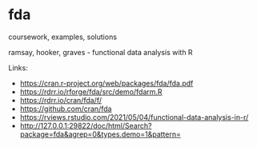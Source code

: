# fda
coursework, examples, solutions

ramsay, hooker, graves - functional data analysis with R

Links:
- https://cran.r-project.org/web/packages/fda/fda.pdf
- https://rdrr.io/rforge/fda/src/demo/fdarm.R
- https://rdrr.io/cran/fda/f/
- https://github.com/cran/fda
- https://rviews.rstudio.com/2021/05/04/functional-data-analysis-in-r/
- http://127.0.0.1:29822/doc/html/Search?package=fda&agrep=0&types.demo=1&pattern=